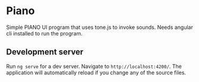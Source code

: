 # Piano

Simple PIANO UI program that uses tone.js to invoke sounds. Needs angular cli installed to run the program.

## Development server

Run `ng serve` for a dev server. Navigate to `http://localhost:4200/`. The application will automatically reload if you change any of the source files.
